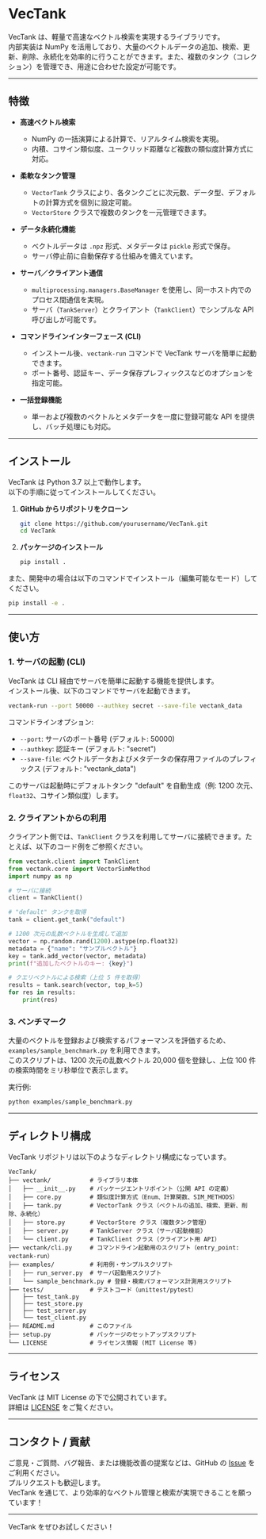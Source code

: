 # VecTank

VecTank は、軽量で高速なベクトル検索を実現するライブラリです。  
内部実装は NumPy を活用しており、大量のベクトルデータの追加、検索、更新、削除、永続化を効率的に行うことができます。また、複数のタンク（コレクション）を管理でき、用途に合わせた設定が可能です。

---

## 特徴

- **高速ベクトル検索**  
  - NumPy の一括演算による計算で、リアルタイム検索を実現。
  - 内積、コサイン類似度、ユークリッド距離など複数の類似度計算方式に対応。

- **柔軟なタンク管理**  
  - `VectorTank` クラスにより、各タンクごとに次元数、データ型、デフォルトの計算方式を個別に設定可能。
  - `VectorStore` クラスで複数のタンクを一元管理できます。

- **データ永続化機能**  
  - ベクトルデータは `.npz` 形式、メタデータは `pickle` 形式で保存。
  - サーバ停止前に自動保存する仕組みを備えています。

- **サーバ／クライアント通信**  
  - `multiprocessing.managers.BaseManager` を使用し、同一ホスト内でのプロセス間通信を実現。
  - サーバ（`TankServer`）とクライアント（`TankClient`）でシンプルな API 呼び出しが可能です。

- **コマンドラインインターフェース (CLI)**  
  - インストール後、`vectank-run` コマンドで VecTank サーバを簡単に起動できます。
  - ポート番号、認証キー、データ保存プレフィックスなどのオプションを指定可能。

- **一括登録機能**  
  - 単一および複数のベクトルとメタデータを一度に登録可能な API を提供し、バッチ処理にも対応。

---

## インストール

VecTank は Python 3.7 以上で動作します。  
以下の手順に従ってインストールしてください。

1. **GitHub からリポジトリをクローン**

   ```bash
   git clone https://github.com/yourusername/VecTank.git
   cd VecTank
   ```

2. **パッケージのインストール**

   ```bash
   pip install .
   ```

また、開発中の場合は以下のコマンドでインストール（編集可能なモード）してください。

   ```bash
   pip install -e .
   ```

---

## 使い方

### 1. サーバの起動 (CLI)

VecTank は CLI 経由でサーバを簡単に起動する機能を提供します。  
インストール後、以下のコマンドでサーバを起動できます。

```bash
vectank-run --port 50000 --authkey secret --save-file vectank_data
```

コマンドラインオプション:

- `--port`: サーバのポート番号 (デフォルト: 50000)
- `--authkey`: 認証キー (デフォルト: "secret")
- `--save-file`: ベクトルデータおよびメタデータの保存用ファイルのプレフィックス (デフォルト: "vectank_data")

このサーバは起動時にデフォルトタンク "default" を自動生成（例: 1200 次元、`float32`、コサイン類似度）します。

### 2. クライアントからの利用

クライアント側では、`TankClient` クラスを利用してサーバに接続できます。たとえば、以下のコード例をご参照ください。

```python
from vectank.client import TankClient
from vectank.core import VectorSimMethod
import numpy as np

# サーバに接続
client = TankClient()

# "default" タンクを取得
tank = client.get_tank("default")

# 1200 次元の乱数ベクトルを生成して追加
vector = np.random.rand(1200).astype(np.float32)
metadata = {"name": "サンプルベクトル"}
key = tank.add_vector(vector, metadata)
print(f"追加したベクトルのキー: {key}")

# クエリベクトルによる検索（上位 5 件を取得）
results = tank.search(vector, top_k=5)
for res in results:
    print(res)
```

### 3. ベンチマーク

大量のベクトルを登録および検索するパフォーマンスを評価するため、`examples/sample_benchmark.py` を利用できます。  
このスクリプトは、1200 次元の乱数ベクトル 20,000 個を登録し、上位 100 件の検索時間をミリ秒単位で表示します。

実行例:

```bash
python examples/sample_benchmark.py
```

---

## ディレクトリ構成

VecTank リポジトリは以下のようなディレクトリ構成になっています。

```
VecTank/
├── vectank/           # ライブラリ本体
│   ├── __init__.py    # パッケージエントリポイント（公開 API の定義）
│   ├── core.py        # 類似度計算方式（Enum、計算関数、SIM_METHODS）
│   ├── tank.py        # VectorTank クラス（ベクトルの追加、検索、更新、削除、永続化）
│   ├── store.py       # VectorStore クラス（複数タンク管理）
│   ├── server.py      # TankServer クラス（サーバ起動機能）
│   └── client.py      # TankClient クラス（クライアント用 API）
├── vectank/cli.py     # コマンドライン起動用のスクリプト（entry_point: vectank-run）
├── examples/          # 利用例・サンプルスクリプト
│   ├── run_server.py  # サーバ起動用スクリプト
│   └── sample_benchmark.py # 登録・検索パフォーマンス計測用スクリプト
├── tests/             # テストコード（unittest/pytest）
│   ├── test_tank.py
│   ├── test_store.py
│   ├── test_server.py
│   └── test_client.py
├── README.md          # このファイル
├── setup.py           # パッケージのセットアップスクリプト
└── LICENSE            # ライセンス情報 (MIT License 等)
```

---

## ライセンス

VecTank は MIT License の下で公開されています。  
詳細は [LICENSE](./LICENSE) をご覧ください。

---

## コンタクト / 貢献

ご意見・ご質問、バグ報告、または機能改善の提案などは、GitHub の [Issue](https://github.com/yourusername/VecTank/issues) をご利用ください。  
プルリクエストも歓迎します。  
VecTank を通じて、より効率的なベクトル管理と検索が実現できることを願っています！

---

VecTank をぜひお試しください！
